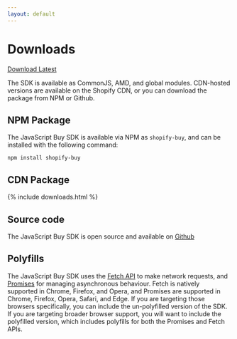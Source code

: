 ```yaml
---
layout: default
---
```

# Downloads

<a class="marketing-button" href="http://sdks.shopifycdn.com/js-buy-sdk/latest/shopify-buy.polyfilled.globals.min.js" download>Download Latest</a>

The SDK is available as CommonJS, AMD, and global modules. CDN-hosted versions are available on the Shopify CDN, or you can download the package from NPM or Github.

## NPM Package

The JavaScript Buy SDK is available via NPM as `shopify-buy`, and can be installed with the following command:

```
npm install shopify-buy
```

## CDN Package

{% include downloads.html %}

## Source code
The JavaScript Buy SDK is open source and available on [Github](https://github.com/Shopify/js-buy-sdk/)

## Polyfills
The JavaScript Buy SDK uses the [Fetch API](https://developer.mozilla.org/en/docs/Web/API/Fetch_API) to make network requests, and [Promises](https://developer.mozilla.org/en/docs/Web/JavaScript/Reference/Global_Objects/Promise) for managing asynchronous behaviour. Fetch is natively supported in Chrome, Firefox, and Opera, and Promises are supported in Chrome, Firefox, Opera, Safari, and Edge. If you are targeting those browsers specifically, you can include the un-polyfilled version of the SDK. If you are targeting broader browser support, you will want to include the polyfilled version, which includes polyfills for both the Promises and Fetch APIs.
